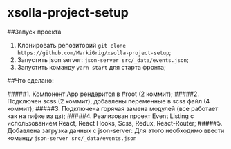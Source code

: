 # xsolla-project-setup
##Запуск проекта
1. Клонировать репозиторий `git clone https://github.com/MarkiGrig/xsolla-project-setup`;
2. Запустить json server: `json-server src/_data/events.json`;
3. Запустить команду `yarn start` для старта фронта;

##Что сделано:

#####1. Компонент App рендерится в #root (2 коммит);
#####2. Подключен scss (2 коммит), добавлены переменные в scss файл (4 коммит);
#####3. Подключена горячая замена модулей (все работает как на гифке из дз);
#####4. Реализован проект Event Listing с использованием React, React Hooks, Scss, Redux, React-Router;
#####5. Добавлена загрузка данных с json-server:
Для этого необходимо ввести команду `json-server src/_data/events.json`
